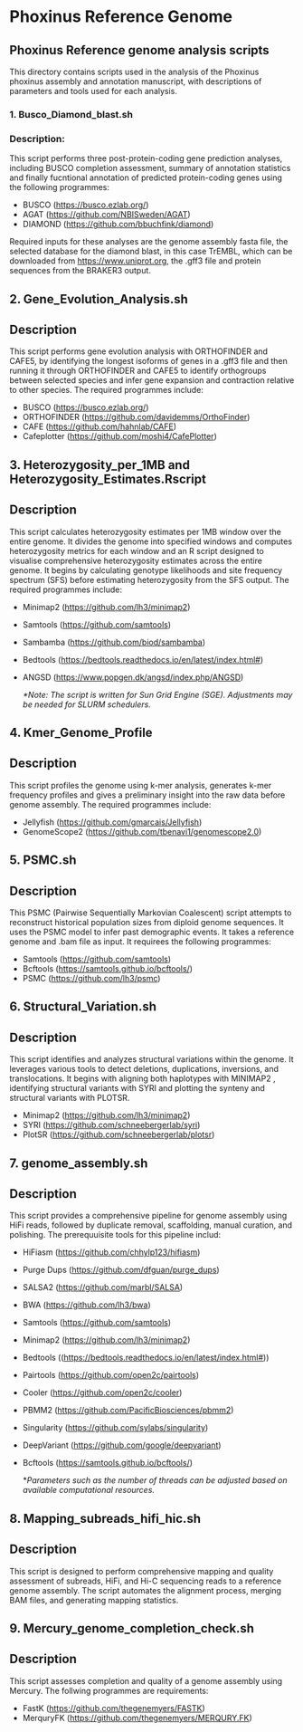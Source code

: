 # Phoxinus Reference Genome



## Phoxinus Reference genome analysis scripts
This directory contains scripts used in the analysis of the Phoxinus phoxinus assembly and annotation manuscript, with descriptions of parameters and tools used for each analysis.

### 1. Busco_Diamond_blast.sh
### Description:
This script performs three post-protein-coding gene prediction analyses, including BUSCO completion assessment, summary of annotation statistics and finally fucntional annotation of predicted protein-coding genes using the following programmes:
- BUSCO (https://busco.ezlab.org/)
- AGAT  (https://github.com/NBISweden/AGAT)
- DIAMOND (https://github.com/bbuchfink/diamond)

Required inputs for these analyses are the genome assembly fasta file, the selected database for the diamond blast, in this case TrEMBL, which can be downloaded from https://www.uniprot.org, the .gff3 file and protein sequences from the BRAKER3 output.

## 2. Gene_Evolution_Analysis.sh
## Description
This script performs gene evolution analysis with ORTHOFINDER and CAFE5, by identifying the longest isoforms of genes in a .gff3 file and then running it through ORTHOFINDER and CAFE5 to identify orthogroups between selected species and infer gene expansion and contraction relative to other species. The required programmes include:
- BUSCO (https://busco.ezlab.org/)
- ORTHOFINDER (https://github.com/davidemms/OrthoFinder)
- CAFE (https://github.com/hahnlab/CAFE)
- Cafeplotter (https://github.com/moshi4/CafePlotter) 

## 3. Heterozygosity_per_1MB and Heterozygosity_Estimates.Rscript
## Description
This script calculates heterozygosity estimates per 1MB window over the entire genome. It divides the genome into specified windows and computes heterozygosity metrics for each window and an R script designed to visualise comprehensive heterozygosity estimates across the entire genome. It begins by calculating genotype likelihoods and site frequency spectrum (SFS) before estimating heterozygosity from the SFS output. The required programmes include:
- Minimap2 (https://github.com/lh3/minimap2)
- Samtools (https://github.com/samtools)
- Sambamba (https://github.com/biod/sambamba)
- Bedtools (https://bedtools.readthedocs.io/en/latest/index.html#)
- ANGSD (https://www.popgen.dk/angsd/index.php/ANGSD)


  _*Note: The script is written for Sun Grid Engine (SGE). Adjustments may be needed for SLURM schedulers._
 
## 4. Kmer_Genome_Profile
## Description
This script profiles the genome using k-mer analysis, generates k-mer frequency profiles and gives a preliminary insight into the raw data before genome assembly. The required programmes include:
- Jellyfish (https://github.com/gmarcais/Jellyfish)
- GenomeScope2 (https://github.com/tbenavi1/genomescope2.0)

## 5. PSMC.sh
## Description
This PSMC (Pairwise Sequentially Markovian Coalescent) script attempts to reconstruct historical population sizes from diploid genome sequences. It uses the PSMC model to infer past demographic events. It takes a reference genome and .bam file as input. It requirees the following programmes:
- Samtools (https://github.com/samtools)
- Bcftools (https://samtools.github.io/bcftools/)
- PSMC (https://github.com/lh3/psmc)


## 6. Structural_Variation.sh
## Description
This script identifies and analyzes structural variations within the genome. It leverages various tools to detect deletions, duplications, inversions, and translocations. It begins with  aligning both haplotypes with MINIMAP2 , identifying structural variants with SYRI and plotting the synteny and structural variants with PLOTSR.
- Minimap2 (https://github.com/lh3/minimap2)
- SYRI (https://github.com/schneebergerlab/syri)
- PlotSR (https://github.com/schneebergerlab/plotsr)

## 7. genome_assembly.sh
## Description
This script provides a comprehensive pipeline for genome assembly using HiFi reads, followed by duplicate removal, scaffolding, manual curation, and polishing. The prerequuisite tools for this pipeline includ:
- HiFiasm (https://github.com/chhylp123/hifiasm)
- Purge Dups (https://github.com/dfguan/purge_dups)
- SALSA2 (https://github.com/marbl/SALSA)
- BWA (https://github.com/lh3/bwa)
- Samtools (https://github.com/samtools)
- Minimap2 (https://github.com/lh3/minimap2)
- Bedtools ((https://bedtools.readthedocs.io/en/latest/index.html#))
- Pairtools (https://github.com/open2c/pairtools)
- Cooler (https://github.com/open2c/cooler)
- PBMM2 (https://github.com/PacificBiosciences/pbmm2)
- Singularity (https://github.com/sylabs/singularity)
- DeepVariant (https://github.com/google/deepvariant)
- Bcftools (https://samtools.github.io/bcftools/)

   *_Parameters such as the number of threads can be adjusted based on available computational resources._

## 8. Mapping_subreads_hifi_hic.sh
## Description
This script is designed to perform comprehensive mapping and quality assessment of subreads, HiFi, and Hi-C sequencing reads to a reference genome assembly. The script automates the alignment process, merging BAM files, and generating mapping statistics.

## 9. Mercury_genome_completion_check.sh
## Description
This script assesses completion and quality of a genome assembly using Mercury. The follwing programmes are requirements:
- FastK (https://github.com/thegenemyers/FASTK)
- MerquryFK (https://github.com/thegenemyers/MERQURY.FK)




